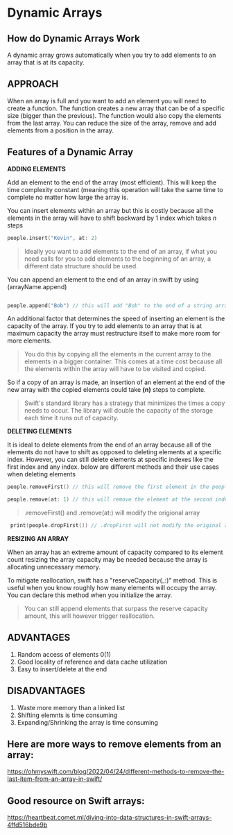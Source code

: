 # Dynamic Arrays

## How do Dynamic Arrays Work
A dynamic array grows automatically when you try to add elements to an array that is at its capacity. 

## APPROACH

When an array is full and you want to add an element you will need to create a function. The function creates a new array that can be of a specific size
(bigger than the previous). The function would also copy the elements from the last array. You can reduce the size of the array, remove and add elements from a position in the array. 

## Features of a Dynamic Array

**ADDING ELEMENTS** 

 Add an element to the end of the array (most efficient). This will keep the time complexity constant (meaning this operation will take the same 
 time to complete no matter how large the array is.
 
 You can insert elements within an array but this is costly because all the elements in the array will have to shift backward by 1 index which takes *n* steps
 
 ``` swift
people.insert("Kevin", at: 2)

``` 
 
> Ideally you want to add elements to the end of an array, if what you need calls for you to add elements to the beginning of an array, a different data structure should be used. 

You can append an element to the end of an array in swift by using  (arrayName.append)

``` swift

people.append("Bob") // this will add "Bob" to the end of a string array named people

```
 
 An additional factor that determines the speed of inserting an element is the capacity of the array. If you try to add elements to an array
 that is at maximum capacity the array must restructure itself to make more room for more elements. 
 > You do this by copying all the elements in the current array to the elements in a bigger container. This comes at a time cost because all the elements within the array will have to be visited and copied. 

So if a copy of an array is made, an insertion of an element at the end of the new array with the copied elements could take **(n)** steps to complete.

> Swift's standard library has a strategy that minimizes the times a copy needs to occur. The library will double the capacity of the storage each time it runs out of capacity.
 
 
 **DELETING ELEMENTS** 
 
 It is ideal to delete elements from the end of an array because all of the elements do not have to shift as opposed to deleting elements at a specific index. However, you can still delete elements at specific indexes like the first index and any index. below are different methods and their use cases when deleting elements
 
 
 ``` swift
 people.removeFirst() // this will remove the first element in the people array. 
 
 people.remove(at: 1) // this will remove the element at the second index in the array named people
 
 ```
 
 > .removeFirst() and .remove(at:) will modify the origional array
 
 
 ``` swift
  print(people.dropFirst()) // .dropFirst will not modify the original array.

 ```
 
 **RESIZING AN ARRAY** 
 
 When an array has an extreme amount of capacity compared to its element count resizing the array capacity may be needed because the array is allocating unnecessary memory.
 
 To mitigate reallocation, swift has a "reserveCapacity(_:)" method. This is useful when you know roughly how many elements will occupy the array.
 You can declare this method when you initialize the array.
 
 > You can still append elements that surpass the reserve capacity amount, this will however trigger reallocation.


## ADVANTAGES 
 1. Random access of elements 0(1)
 2. Good locality of reference and data cache utilization
 3. Easy to insert/delete at the end

## DISADVANTAGES
1. Waste more memory than a linked list
2. Shifting elemnts is time consuming
3. Expanding/Shrinking the array is time consuming




 
 
 
 ## Here are more ways to remove elements from an array: 
  
  https://ohmyswift.com/blog/2022/04/24/different-methods-to-remove-the-last-item-from-an-array-in-swift/
 
 
 ## Good resource on Swift arrays: 
 
 https://heartbeat.comet.ml/diving-into-data-structures-in-swift-arrays-4ffd516bde9b
 
 
 
 
 
 
 
